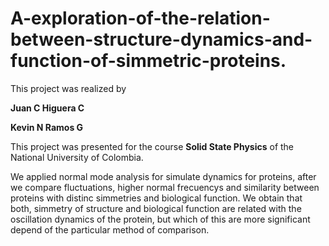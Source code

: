 # A-exploration-of-the-relation-between-structure-dynamics-and-function-of-simmetric-proteins.

This project was realized by

**Juan C Higuera C**

**Kevin N Ramos G**

This project was presented for the course **Solid State Physics** of the National University of Colombia.

We applied normal mode analysis for simulate dynamics for proteins, after we compare fluctuations, higher normal frecuencys and similarity between proteins with distinc simmetries and biological function. We obtain that both, simmetry of structure and biological function are related with the oscillation dynamics of the protein, but which of this are more significant depend of the particular method of comparison.
